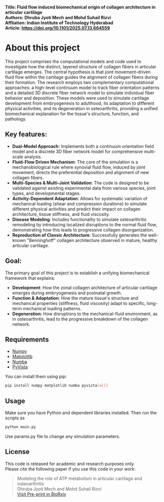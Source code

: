 **Title: Fluid flow induced biomechanical origin of collagen architecture in articular cartilage**  
**Authors: Dhruba Jyoti Mech and Mohd Suhail Rizvi**  
**Affliation: Indian Institute of Technology Hyderabad**  
**Article: https://doi.org/10.1101/2025.07.13.664559**  

# About this project
This project comprises the computational models and code used to investigate how the distinct, layered structure of collagen fibers in articular cartilage emerges. The central hypothesis is that joint movement-driven fluid flow within the cartilage guides the alignment of collagen fibers during their formation. The research employs two complementary computational approaches: a high-level continuum model to track fiber orientation patterns and a detailed 3D discrete fiber network model to simulate individual fiber behavior and deposition. These models were used to simulate cartilage development from embryogenesis to adulthood, its adaptation to different physical activities, and its degeneration in osteoarthritis, providing a unified biomechanical explanation for the tissue's structure, function, and pathology.

## Key features:
- **Dual-Model Approach**: Implements both a continuum orientation field model and a discrete 3D fiber network model for comprehensive multi-scale analysis.
- **Fluid-Flow Driven Mechanism**: The core of the simulation is a mechanobiological rule where synovial fluid flow, induced by joint movement, directs the preferential deposition and alignment of new collagen fibers.
- **Multi-Species & Multi-Joint Validation**: The code is designed to be validated against existing experimental data from various species, joint types, and developmental stages.
- **Activity-Dependent Adaptation**: Allows for systematic variation of mechanical loading (shear and compression durations) to simulate different physical activities and predict their impact on collagen architecture, tissue stiffness, and fluid viscosity.
- **Disease Modeling**: Includes functionality to simulate osteoarthritic remodeling by introducing localized disruptions to the normal fluid flow, demonstrating how this leads to progressive collagen disorganization.
- **Reproduction of Classic Architecture**: Successfully generates the well-known "Benninghoff" collagen architecture observed in mature, healthy articular cartilage.

## Goal:
The primary goal of this project is to establish a unifying biomechanical framework that explains:
- **Development**: How the zonal collagen architecture of articular cartilage emerges during embryogenesis and postnatal growth.
- **Function & Adaptation**: How the mature tissue's structure and mechanical properties (stiffness, fluid viscosity) adapt to specific, long-term mechanical loading patterns.
- **Degeneration**: How disruptions to the mechanical-fluid environment, as in osteoarthritis, lead to the progressive breakdown of the collagen network.

## Requirements
- [Numpy](https://numpy.org/)
- [Matplotlib](https://matplotlib.org/)
- [Numba](https://numba.pydata.org/)
- [PyVista](https://docs.pyvista.org/index.html)

You can install them using pip:
```bash
pip install numpy matplotlib numba pyvista[all]
```

## Usage
Make sure you have Python and dependent libraries installed. Then run the scripts as
```bash
python main.py
```
Use params.py file to change any simulation parameters.

## License
This code is released for academic and research purposes only.  
Please cite the following paper if you use this code in your work:
> Modeling the role of ATP metabolism in articular cartilage and osteoarthritis\
> Dhruba Jyoti Mech and Mohd Suhail Rizvi\
> [Visit Pre-print in BioRxiv](https://doi.org/10.1101/2025.07.13.664559)
